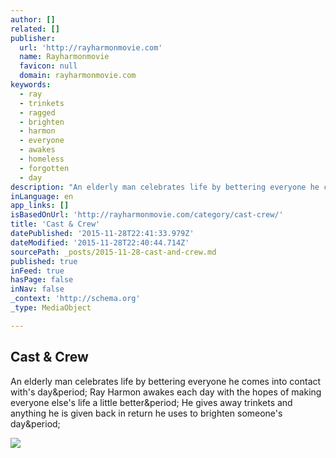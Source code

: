```yaml
---
author: []
related: []
publisher:
  url: 'http://rayharmonmovie.com'
  name: Rayharmonmovie
  favicon: null
  domain: rayharmonmovie.com
keywords:
  - ray
  - trinkets
  - ragged
  - brighten
  - harmon
  - everyone
  - awakes
  - homeless
  - forgotten
  - day
description: "An elderly man celebrates life by bettering everyone he comes into contact with's day. Ray Harmon awakes each day with the hopes of making everyone else's life a little better. He gives away trinkets and anything he is given back in return he uses to brighten someone's day."
inLanguage: en
app_links: []
isBasedOnUrl: 'http://rayharmonmovie.com/category/cast-crew/'
title: 'Cast & Crew'
datePublished: '2015-11-28T22:41:33.979Z'
dateModified: '2015-11-28T22:40:44.714Z'
sourcePath: _posts/2015-11-28-cast-and-crew.md
published: true
inFeed: true
hasPage: false
inNav: false
_context: 'http://schema.org'
_type: MediaObject

---
```

<article style=""><h1>Cast &amp; Crew</h1><p>An elderly man celebrates life by bettering everyone he comes into contact with's day&amp;period; Ray Harmon awakes each day with the hopes of making everyone else's life a little better&amp;period; He gives away trinkets and anything he is given back in return he uses to brighten someone's day&amp;period;</p><img src="http://rayharmonmovie.com/wp-content/uploads/2015/11/warren700x450.jpg" /></article>